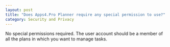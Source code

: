 ```yaml
---
layout: post
title: "Does Apps4.Pro Planner require any special permission to use?"
category: Security and Privacy
---
```

No special permissions required. The user account should be a member of all the plans in which you want to manage tasks. 

 

 
